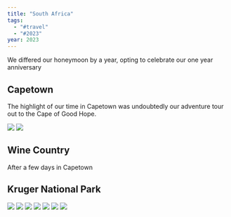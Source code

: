 ```yaml
---
title: "South Africa"
tags: 
  - "#travel"
  - "#2023"
year: 2023
---
```


We differed our honeymoon by a year, opting to celebrate our one year anniversary

## Capetown

The highlight of our time in Capetown was undoubtedly our adventure tour out to the Cape of Good Hope.

<img src="{{ site.baseurl }}/assets/southafrica2024/IMG_1849.jpeg"/>

<img src="{{ site.baseurl }}/assets/southafrica2024/IMG_1974.jpeg"/>


## Wine Country

After a few days in Capetown


## Kruger National Park


<img src="{{ site.baseurl }}/assets/southafrica2024/DSC00457.jpeg"/>

<img src="{{ site.baseurl }}/assets/southafrica2024/DSC00603.jpeg"/>

<img src="{{ site.baseurl }}/assets/southafrica2024/DSC01170.jpeg"/>

<img src="{{ site.baseurl }}/assets/southafrica2024/DSC01619.jpeg"/>

<img src="{{ site.baseurl }}/assets/southafrica2024/DSC01739.jpeg"/>

<img src="{{ site.baseurl }}/assets/southafrica2024/DSC02282.jpeg"/>

<img src="{{ site.baseurl }}/assets/southafrica2024/DSC02449.jpeg"/>

